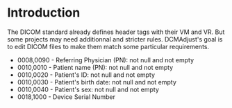 # Introduction

The DICOM standard already defines header tags with their VM and VR. But some projects may need additionnal and stricter rules. DCMAdjust's goal is to edit DICOM files to make them match some particular requirements.

-   0008,0090 - Referring Physician (PN): not null and not empty
-   0010,0010 - Patient name (PN): not null and not empty
-   0010,0020 - Patient's ID: not null and not empty
-   0010,0030 - Patient's birth date: not null and not empty
-   0010,0040 - Patient's sex: not null and not empty
-   0018,1000 - Device Serial Number
